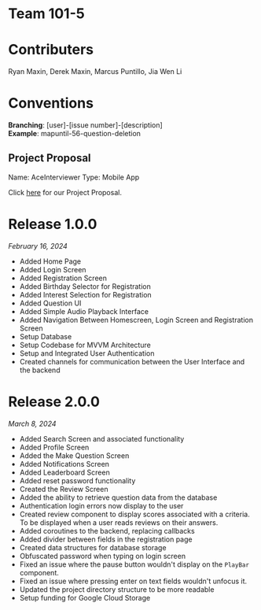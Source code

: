 # Team 101-5

# Contributers

Ryan Maxin, Derek Maxin, Marcus Puntillo, Jia Wen Li

# Conventions
**Branching**: [user]-[issue number]-[description] <br>
**Example**: mapuntil-56-question-deletion

## Project Proposal

Name: AceInterviewer
Type: Mobile App

Click [here](https://git.uwaterloo.ca/kotlin-gang/team-101-5/-/wikis/Project-Proposal) for our Project Proposal. 

# Release 1.0.0
_February 16, 2024_
* Added Home Page
* Added Login Screen
* Added Registration Screen
* Added Birthday Selector for Registration
* Added Interest Selection for Registration
* Added Question UI 
* Added Simple Audio Playback Interface
* Added Navigation Between Homescreen, Login Screen and Registration Screen
* Setup Database
* Setup Codebase for MVVM Architecture
* Setup and Integrated User Authentication
* Created channels for communication between the User Interface and the backend

# Release 2.0.0
_March 8, 2024_
* Added Search Screen and associated functionality
* Added Profile Screen
* Added the Make Question Screen
* Added Notifications Screen
* Added Leaderboard Screen 
* Added reset password functionality
* Created the Review Screen
* Added the ability to retrieve question data from the database
* Authentication login errors now display to the user
* Created review component to display scores associated with a criteria. To be displayed when a user reads reviews on their answers. 
* Added coroutines to the backend, replacing callbacks
* Added divider between fields in the registration page
* Created data structures for database storage
* Obfuscated password when typing on login screen
* Fixed an issue where the pause button wouldn't display on the `PlayBar` component. 
* Fixed an issue where pressing enter on text fields wouldn't unfocus it.
* Updated the project directory structure to be more readable
* Setup funding for Google Cloud Storage